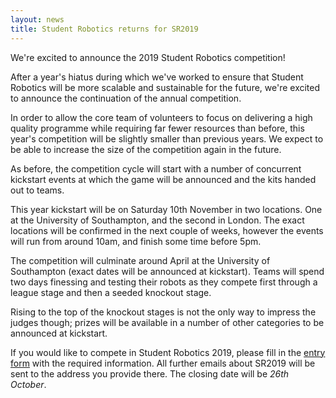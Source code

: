 ```yaml
---
layout: news
title: Student Robotics returns for SR2019
---
```


We're excited to announce the 2019 Student Robotics competition!

After a year's hiatus during which we've worked to ensure that Student Robotics
will be more scalable and sustainable for the future, we're excited to announce
the continuation of the annual competition.

In order to allow the core team of volunteers to focus on delivering a high
quality programme while requiring far fewer resources than before, this year's
competition will be slightly smaller than previous years. We expect to be able
to increase the size of the competition again in the future.

As before, the competition cycle will start with a number of concurrent
kickstart events at which the game will be announced and the kits handed out to
teams.

This year kickstart will be on Saturday 10th November in two locations. One at
the University of Southampton, and the second in London. The exact locations
will be confirmed in the next couple of weeks, however the events will run from
around 10am, and finish some time before 5pm.

The competition will culminate around April at the University of Southampton
(exact dates will be announced at kickstart). Teams will spend two days
finessing and testing their robots as they compete first through a league stage
and then a seeded knockout stage.

Rising to the top of the knockout stages is not the only way to impress the
judges though; prizes will be available in a number of other categories to be
announced at kickstart.

If you would like to compete in Student Robotics 2019, please fill in the
[entry form][entry-form] with the required information. All further emails about
SR2019 will be sent to the address you provide there. The closing date will be
*26th October*.

[entry-form]: https://studentrobotics.us12.list-manage.com/subscribe?u=1af17c2a3426de258620aae46&id=dd9ef8ad9f
